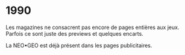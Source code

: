 # 1990

Les magazines ne consacrent pas encore de pages entières aux jeux. Parfois ce sont juste des previews et quelques encarts.

La NEO•GEO est déjà présent dans les pages publicitaires.